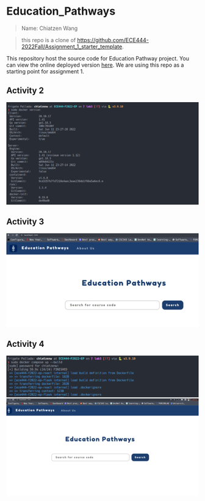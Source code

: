 # Education_Pathways

> Name: Chiatzen Wang

> this repo is a clone 
> of https://github.com/ECE444-2022Fall/Assignment_1_starter_template.

This repository host the source code for Education Pathway project. You can view the online deployed version [here](https://assignment-1-starter-template.herokuapp.com/). We are using this repo as a starting point for assignment 1.

## Activity 2
![](a2.png)

## Activity 3
![](a3.png)

## Activity 4
![](a4.png)
![](a5.png)